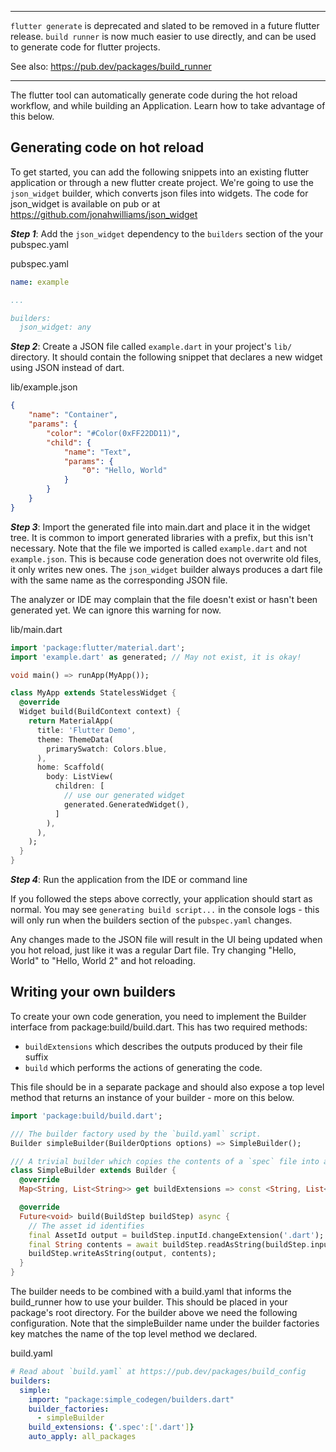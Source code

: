 *************

`flutter generate` is deprecated and slated to be removed in a future flutter release. `build runner` is now much easier to use directly, and can be used to generate code for flutter projects.


See also: https://pub.dev/packages/build_runner



*************








The flutter tool can automatically generate code during the hot reload workflow, and while building an Application. Learn how to take advantage of this below.

## Generating code on hot reload

To get started, you can add the following snippets into an existing flutter application or through a new flutter create project. We're going to use the `json_widget` builder, which converts json files into widgets. The code for json_widget is available on pub or at https://github.com/jonahwilliams/json_widget

***Step 1***: Add the `json_widget` dependency to the `builders` section of the your pubspec.yaml

pubspec.yaml
```yaml
name: example

...

builders:
  json_widget: any
```


***Step 2***: Create a JSON file called `example.dart` in your project's `lib/` directory. It should contain the following snippet that declares a new widget using JSON instead of dart.

lib/example.json
```json
{
    "name": "Container",
    "params": {
        "color": "#Color(0xFF22DD11)",
        "child": {
            "name": "Text",
            "params": {
                "0": "Hello, World"
            }
        }
    }
}
```

***Step 3***: Import the generated file into main.dart and place it in the widget tree. It is common to import generated libraries with a prefix, but this isn't necessary. Note that the file we imported is called `example.dart` and not `example.json`. This is because code generation does not overwrite old files, it only writes new ones. The `json_widget` builder always produces a dart file with the same name as the corresponding JSON file.

The analyzer or IDE may complain that the file doesn't exist or hasn't been generated yet. We can ignore this warning for now.

lib/main.dart
```dart
import 'package:flutter/material.dart';
import 'example.dart' as generated; // May not exist, it is okay!

void main() => runApp(MyApp());

class MyApp extends StatelessWidget {
  @override
  Widget build(BuildContext context) {
    return MaterialApp(
      title: 'Flutter Demo',
      theme: ThemeData(
        primarySwatch: Colors.blue,
      ),
      home: Scaffold(
        body: ListView(
          children: [
            // use our generated widget
            generated.GeneratedWidget(),
          ]
        ),
      ),
    );
  }
}
```

***Step 4***: Run the application from the IDE or command line

If you followed the steps above correctly, your application should start as normal. You may see `generating build script...` in the console logs - this will only run when the builders section of the `pubspec.yaml` changes.

Any changes made to the JSON file will result in the UI being updated when you hot reload, just like it was a regular Dart file. Try changing "Hello, World" to "Hello, World 2" and hot reloading.

## Writing your own builders

To create your own code generation, you need to implement the Builder interface from package:build/build.dart. This has two required methods: 
  - `buildExtensions` which describes the outputs produced by their file suffix
  - `build` which performs the actions of generating the code.

This file should be in a separate package and should also expose a top level method that returns an instance of your builder - more on this below.

```dart
import 'package:build/build.dart';

/// The builder factory used by the `build.yaml` script.
Builder simpleBuilder(BuilderOptions options) => SimpleBuilder();

/// A trivial builder which copies the contents of a `spec` file into a `dart` file.
class SimpleBuilder extends Builder {
  @override
  Map<String, List<String>> get buildExtensions => const <String, List<String>>{'.spec' : <String>['.dart']};

  @override
  Future<void> build(BuildStep buildStep) async {
    // The asset id identifies
    final AssetId output = buildStep.inputId.changeExtension('.dart');
    final String contents = await buildStep.readAsString(buildStep.inputId);
    buildStep.writeAsString(output, contents);
  }
}
```

The builder needs to be combined with a build.yaml that informs the build_runner how to use your builder. This should be placed in your package's root directory. For the builder above we need the following configuration. Note that the simpleBuilder name under the builder factories key matches the name of the top level method we declared.

build.yaml
```yaml
# Read about `build.yaml` at https://pub.dev/packages/build_config
builders:
  simple:
    import: "package:simple_codegen/builders.dart"
    builder_factories:
      - simpleBuilder
    build_extensions: {'.spec':['.dart']}
    auto_apply: all_packages
```